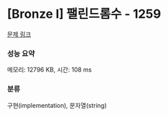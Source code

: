 # [Bronze I] 팰린드롬수 - 1259 

[문제 링크](https://www.acmicpc.net/problem/1259) 

### 성능 요약

메모리: 12796 KB, 시간: 108 ms

### 분류

구현(implementation), 문자열(string)

